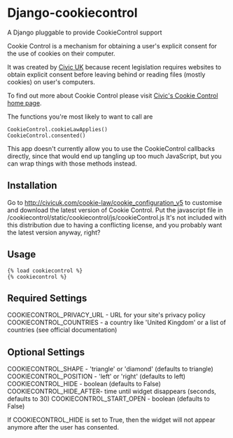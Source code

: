 Django-cookiecontrol
====================

A Django pluggable to provide CookieControl support

Cookie Control is a mechanism for obtaining a user's explicit consent for the use of cookies on their computer.

It was created by [Civic UK](http://civicuk.com/ "Civic UK") because recent legislation requires websites to obtain explicit consent before leaving behind or reading files (mostly cookies) on user's computers.

To find out more about Cookie Control please visit [Civic's Cookie Control home page](http://civicuk.com/cookie-law/index "Civic's Cookie Control home page").

The functions you're most likely to want to call are

    CookieControl.cookieLawApplies()
    CookieControl.consented()

This app doesn't currently allow you to use the CookieControl callbacks directly,
since that would end up tangling up too much JavaScript, but you can wrap things
with those methods instead.


Installation
------------

Go to http://civicuk.com/cookie-law/cookie_configuration_v5 to customise and download the latest version of Cookie Control.
Put the javascript file in /cookiecontrol/static/cookiecontrol/js/cookieControl.js
It's not included with this distribution due to having a conflicting license, and you probably want the latest version anyway, right?


Usage
-----

    {% load cookiecontrol %}
    {% cookiecontrol %}


Required Settings
-----------------

COOKIECONTROL_PRIVACY_URL - URL for your site's privacy policy
COOKIECONTROL_COUNTRIES - a country like 'United Kingdom' or a list of
countries (see official documentation)

Optional Settings
-----------------

COOKIECONTROL_SHAPE - 'triangle' or 'diamond' (defaults to triangle)
COOKIECONTROL_POSITION - 'left' or 'right' (defaults to left)
COOKIECONTROL_HIDE - boolean (defaults to False)
COOKIECONTROL_HIDE_AFTER- time until widget disappears (seconds, defaults to 30)
COOKIECONTROL_START_OPEN - boolean (defaults to False)

If COOKIECONTROL_HIDE is set to True, then the widget will not appear anymore after the
user has consented.
